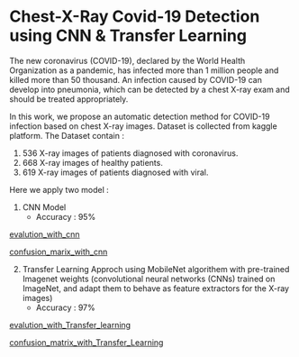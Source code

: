 # Chest-X-Ray Covid-19 Detection using CNN & Transfer Learning
The new coronavirus (COVID-19), declared by the World Health Organization as a pandemic, has infected more than 1 million people and killed more than 50 thousand.
An infection caused by COVID-19 can develop into pneumonia, which can be detected by a chest X-ray exam and should be treated appropriately.

In this work, we propose an automatic detection method for COVID-19 infection based on chest X-ray images. Dataset is collected from kaggle platform.
The Dataset contain :
1. 536 X-ray images of patients diagnosed with coronavirus.
2. 668 X-ray images of healthy patients.
3. 619 X-ray images of patients diagnosed with viral.

Here we apply two model :
1. CNN Model 
   - Accuracy : 95%
   
[evalution_with_cnn](https://github.com/Sonukumari97/Chest-X-Ray-Covid-19-Detection/blob/main/Output/Evalution_With_CNN.png)

[confusion_marix_with_cnn](https://github.com/Sonukumari97/Chest-X-Ray-Covid-19-Detection/blob/main/Output/Confusion_Matrix_CNN.png)

2. Transfer Learning Approch using MobileNet algorithem with pre-trained Imagenet weights
 (convolutional neural networks (CNNs) trained on ImageNet, and adapt them to behave as feature extractors for the X-ray images)
   - Accuracy : 97%
   
[evalution_with_Transfer_learning]()

[confusion_matrix_with_Transfer_Learning](https://github.com/Sonukumari97/Chest-X-Ray-Covid-19-Detection/blob/main/Output/Confusion_Matrix_Tranfer_Learning.png)
